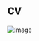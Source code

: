 # cv
![image](https://user-images.githubusercontent.com/87751090/163178864-f7996d4f-b4e4-453d-bb2a-e2f19e5dd1c7.png)
